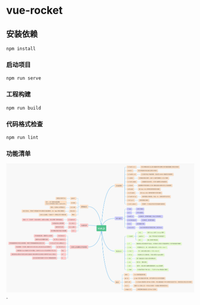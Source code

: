 # vue-rocket

## 安装依赖
```
npm install
```

### 启动项目
```
npm run serve
```

### 工程构建
```
npm run build
```

### 代码格式检查
```
npm run lint
```

### 功能清单
![Vue.js常用内置API](./public/vue.jpg).